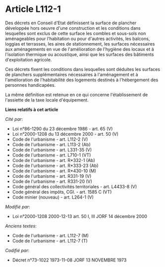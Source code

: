 # Article L112-1

Des décrets en Conseil d'Etat définissent la surface de plancher développée hors oeuvre d'une construction et les conditions
dans lesquelles sont exclus de cette surface les combles et sous-sols non aménageables pour l'habitation ou pour d'autres
activités, les balcons, loggias et terrasses, les aires de stationnement, les surfaces nécessaires aux aménagements en vue de
l'amélioration de l'hygiène des locaux et à l'isolation thermique ou acoustique, ainsi que les surfaces des bâtiments
d'exploitation agricole.

Ces décrets fixent les conditions dans lesquelles sont déduites les surfaces de planchers supplémentaires nécessaires à
l'aménagement et à l'amélioration de l'habitabilité des logements destinés à l'hébergement des personnes handicapées.

La même définition est retenue en ce qui concerne l'établissement de l'assiette de la taxe locale d'équipement.

**Liens relatifs à cet article**

_Cité par_:

  - Loi n°86-1290 du 23 décembre 1986 - art. 65 (V)
  - Loi n°2000-1208 du 13 décembre 2000 - art. 50 (V)
  - Code de l'urbanisme - art. L112-2 (V)
  - Code de l'urbanisme - art. L113-2 (Ab)
  - Code de l'urbanisme - art. L331-35 (V)
  - Code de l'urbanisme - art. L710-1 (VT)
  - Code de l'urbanisme - art. R*332-1 (Ab)
  - Code de l'urbanisme - art. R*333-23 (Ab)
  - Code de l'urbanisme - art. R*430-10 (M)
  - Code de l'urbanisme - art. R331-19 (V)
  - Code de l'urbanisme - art. R331-20 (V)
  - Code général des collectivités territoriales - art. L4433-8 (V)
  - Code général des impôts, CGI. - art. 1585 C (VT)
  - Code minier (nouveau) - art. L264-1 (V)

_Modifié par_:

  - Loi n°2000-1208 2000-12-13 art. 50 I, III JORF 14 décembre 2000

_Anciens textes_:

  - Code de l'urbanisme - art. L112-7 (M)
  - Code de l'urbanisme - art. L112-7 (T)

_Codifié par_:

  - Décret n°73-1022 1973-11-08 JORF 13 NOVEMBRE 1973
